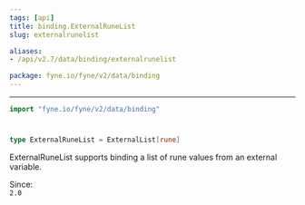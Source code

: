 ```yaml
---
tags: [api]
title: binding.ExternalRuneList
slug: externalrunelist

aliases:
- /api/v2.7/data/binding/externalrunelist

package: fyne.io/fyne/v2/data/binding
---
```



---
```go
import "fyne.io/fyne/v2/data/binding"
```

#

###

```go
type ExternalRuneList = ExternalList[rune]
```

ExternalRuneList supports binding a list of rune values from an external variable.


<div class="since">Since: <code>
2.0</code></div>
